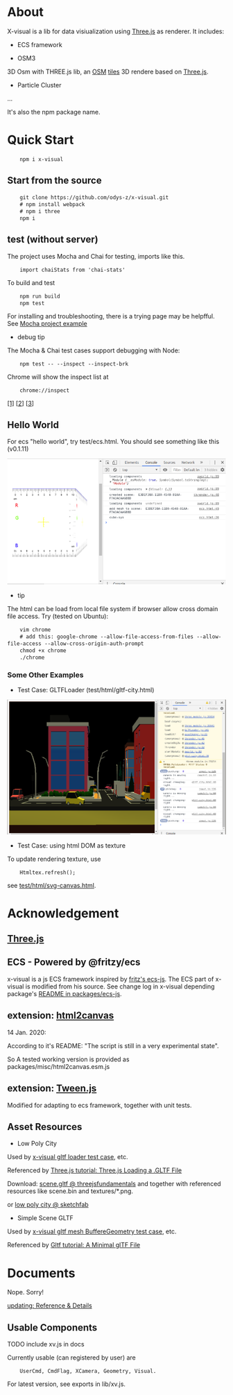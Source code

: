 # About

X-visual is a lib for data visiualization using [Three.js](https://threejs.org)
as renderer. It includes:

- ECS framework

- OSM3

3D Osm with THREE.js lib, an [OSM](https://www.openstreetmap.org/)
[tiles](https://wiki.openstreetmap.org/wiki/Slippy_map_tilenames)
3D rendere based on [Three.js](http://threejs.org/).

- Particle Cluster

...

It's also the npm package name.

# Quick Start

~~~
    npm i x-visual
~~~


## Start from the source

~~~
    git clone https://github.com/odys-z/x-visual.git
    # npm install webpack
    # npm i three
    npm i
~~~

## test (without server)

The project uses Mocha and Chai for testing, imports like this.

```
    import chaiStats from 'chai-stats'
```

To build and test

~~~
    npm run build
    npm test
~~~

For installing and troubleshooting, there is a trying page may be helpfful. See
[Mocha project example](https://github.com/odys-z/hello/blob/master/mocha/README.md)

- debug tip

The Mocha & Chai test cases support debugging with Node:

```
    npm test -- --inspect --inspect-brk
```

Chrome will show the inspect list at

```
    chrome://inspect
```

[\[1\]](https://developers.google.com/web/tools/chrome-devtools/javascript/breakpoints)
[[2](https://blog.andrewray.me/how-to-debug-mocha-tests-with-chrome/)]
[[3](https://nodejs.org/en/docs/guides/debugging-getting-started/)]

## Hello World

For ecs "hello world", try test/ecs.html. You should see something like this (v0.1.11)

![ecs plain js example](./docsphinx/source/imgs/000%20ecs-html.png)

- tip

The html can be load from local file system if browser allow cross domain file access.
Try (tested on Ubuntu):

```
    vim chrome
    # add this: google-chrome --allow-file-access-from-files --allow-file-access --allow-cross-origin-auth-prompt
    chmod +x chrome
    ./chrome
```

### Some Other Examples

- Test Case: GLTFLoader (test/html/gltf-city.html)

<img src='./docsphinx/source/imgs/001%20gltf-loader.png' width='800px'></img>


- Test Case: using html DOM as texture

To update rendering texture, use

```
    Htmltex.refresh();
```

see [test/html/svg-canvas.html](./test/html/svg-canvas.html).

# Acknowledgement

## [Three.js](https://threejs.org)

## ECS - Powered by @fritzy/ecs

x-visual is a js ECS framework inspired by [fritz's ecs-js](https://github.com/fritzy/ecs-js).
The ECS part of x-visual is modified from his source. See change log in x-visual
depending package's [README in packages/ecs-js](./packages/ecs-js/README.md).

## extension: [html2canvas](https://github.com/niklasvh/html2canvas)

14 Jan. 2020:

According to it's README: "The script is still in a very experimental state".

So A tested working version is provided as packages/misc/html2canvas.esm.js

## extension: [Tween.js](https://github.com/tweenjs/tween.js)

Modified for adapting to ecs framework, together with unit tests.

## Asset Resources

- Low Poly City

Used by [x-visual gltf loader test case](./test/html/gltf-city.html), etc.

Referenced by [Three.js tutorial: Three.js Loading a .GLTF File](https://threejsfundamentals.org/threejs/lessons/threejs-load-gltf.html)

Download: [scene.gltf @ threejsfundamentals](https://threejsfundamentals.org/threejs/resources/models/cartoon_lowpoly_small_city_free_pack/scene.gltf) and together with referenced
resources like scene.bin and textures/\*.png.

or [low poly city @ sketchfab](https://sketchfab.com/3d-models/cartoon-lowpoly-small-city-free-pack-edd1c604e1e045a0a2a552ddd9a293e6)

- Simple Scene GLTF

Used by [x-visual gltf mesh BuffereGeometry test case](./test/gltf-mesh.case.js), etc.

Referenced by [Gltf tutorial: A Minimal glTF File](https://github.com/KhronosGroup/glTF-Tutorials/blob/master/gltfTutorial/gltfTutorial_003_MinimalGltfFile.md)

# Documents

Nope. Sorry!

[updating: Reference & Details](https://odys-z.github.io/x-visual/)

## Usable Components

TODO include xv.js in docs

Currently usable (can registered by user) are

```
    UserCmd, CmdFlag, XCamera, Geometry, Visual.
```

For latest version, see exports in lib/xv.js.
